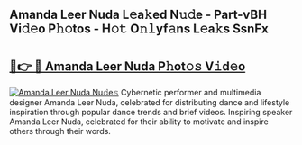 ## Amanda Leer Nuda L𝚎a𝚔ed N𝚞𝚍e - Part-vBH Vi𝚍𝚎o P𝚑𝚘tos - H𝚘𝚝 O𝚗𝚕yf𝚊ns L𝚎a𝚔s SsnFx

# <h2><a href="http://kf5oldp.oniu.top/?m=Amanda+Leer+Nuda">🔗👉 🔴 Amanda Leer Nuda P𝚑ot𝚘𝚜 V𝚒d𝚎o</a></h2>

[![Amanda Leer Nuda Nu𝚍e𝚜](https://i.imgur.com/0qMVB7G.gif)](http://kf5oldp.oniu.top/?m=Amanda+Leer+Nuda)
Cybernetic performer and multimedia designer Amanda Leer Nuda, celebrated for distributing dance and lifestyle inspiration through popular dance trends and brief videos. Inspiring speaker Amanda Leer Nuda, celebrated for their ability to motivate and inspire others through their words.  
